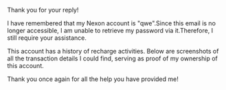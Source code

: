 Thank you for your reply!

I have remembered that my Nexon account is "qwe".Since this email is no longer accessible, I am unable to retrieve my password via it.Therefore, I still require your assistance.

This account has a history of recharge activities. Below are screenshots of all the transaction details I could find, serving as proof of my ownership of this account.

Thank you once again for all the help you have provided me!
